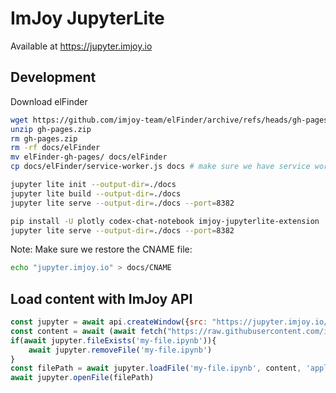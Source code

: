 # ImJoy JupyterLite

Available at https://jupyter.imjoy.io


## Development
Download elFinder
```bash
wget https://github.com/imjoy-team/elFinder/archive/refs/heads/gh-pages.zip
unzip gh-pages.zip 
rm gh-pages.zip 
rm -rf docs/elFinder
mv elFinder-gh-pages/ docs/elFinder
cp docs/elFinder/service-worker.js docs # make sure we have service worker for all domains
```

```bash
jupyter lite init --output-dir=./docs
jupyter lite build --output-dir=./docs
jupyter lite serve --output-dir=./docs --port=8382
```

```bash
pip install -U plotly codex-chat-notebook imjoy-jupyterlite-extension
jupyter lite serve --output-dir=./docs --port=8382
```

Note: Make sure we restore the CNAME file:
```bash
echo "jupyter.imjoy.io" > docs/CNAME
```

## Load content with ImJoy API
```javascript
const jupyter = await api.createWindow({src: "https://jupyter.imjoy.io/lab/index.html", window_id: "jupyter-container", config={"left_collapsed": true}})
const content = await (await fetch("https://raw.githubusercontent.com/imjoy-team/imjoy-tutorials/master/2-bioengine/1-bioengine-engine-tutorial.ipynb")).text()
if(await jupyter.fileExists('my-file.ipynb')){
    await jupyter.removeFile('my-file.ipynb')
}
const filePath = await jupyter.loadFile('my-file.ipynb', content, 'application/json')
await jupyter.openFile(filePath)
```
